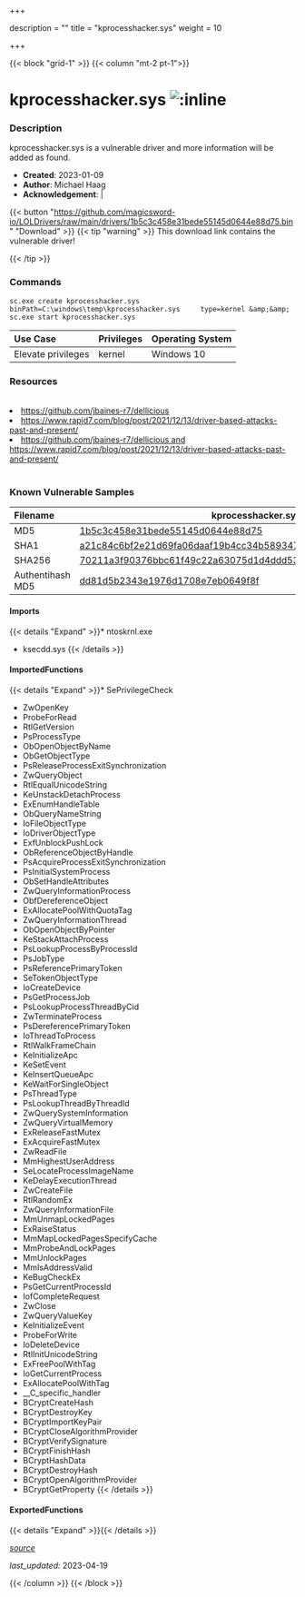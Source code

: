 +++

description = ""
title = "kprocesshacker.sys"
weight = 10

+++


{{< block "grid-1" >}}
{{< column "mt-2 pt-1">}}


# kprocesshacker.sys ![:inline](/images/twitter_verified.png) 


### Description

kprocesshacker.sys is a vulnerable driver and more information will be added as found.

- **Created**: 2023-01-09
- **Author**: Michael Haag
- **Acknowledgement**:  | [](https://twitter.com/)

{{< button "https://github.com/magicsword-io/LOLDrivers/raw/main/drivers/1b5c3c458e31bede55145d0644e88d75.bin" "Download" >}}
{{< tip "warning" >}}
This download link contains the vulnerable driver!

{{< /tip >}}

### Commands

```
sc.exe create kprocesshacker.sys binPath=C:\windows\temp\kprocesshacker.sys     type=kernel &amp;&amp; sc.exe start kprocesshacker.sys
```

| Use Case | Privileges | Operating System | 
|:---- | ---- | ---- |
| Elevate privileges | kernel | Windows 10 |

### Resources
<br>
<li><a href=" https://github.com/jbaines-r7/dellicious"> https://github.com/jbaines-r7/dellicious</a></li>
<li><a href=" https://www.rapid7.com/blog/post/2021/12/13/driver-based-attacks-past-and-present/"> https://www.rapid7.com/blog/post/2021/12/13/driver-based-attacks-past-and-present/</a></li>
<li><a href="https://github.com/jbaines-r7/dellicious and https://www.rapid7.com/blog/post/2021/12/13/driver-based-attacks-past-and-present/">https://github.com/jbaines-r7/dellicious and https://www.rapid7.com/blog/post/2021/12/13/driver-based-attacks-past-and-present/</a></li>
<br>

### Known Vulnerable Samples

| Filename | kprocesshacker.sys |
|:---- | ---- | 
| MD5 | <a href="https://www.virustotal.com/gui/file/1b5c3c458e31bede55145d0644e88d75">1b5c3c458e31bede55145d0644e88d75</a> |
| SHA1 | <a href="https://www.virustotal.com/gui/file/a21c84c6bf2e21d69fa06daaf19b4cc34b589347">a21c84c6bf2e21d69fa06daaf19b4cc34b589347</a> |
| SHA256 | <a href="https://www.virustotal.com/gui/file/70211a3f90376bbc61f49c22a63075d1d4ddd53f0aefa976216c46e6ba39a9f4">70211a3f90376bbc61f49c22a63075d1d4ddd53f0aefa976216c46e6ba39a9f4</a> |
| Authentihash MD5 | <a href="https://www.virustotal.com/gui/search/authentihash%253Add81d5b2343e1976d1708e7eb0649f8f">dd81d5b2343e1976d1708e7eb0649f8f</a> || Authentihash SHA1 | <a href="https://www.virustotal.com/gui/search/authentihash%253Ac2b8c1b34f09a91efe196f646ef7f9a11190fb8e">c2b8c1b34f09a91efe196f646ef7f9a11190fb8e</a> || Authentihash SHA256 | <a href="https://www.virustotal.com/gui/search/authentihash%253A4ee2a56c1592ff0e951b452c0de064eba05b7c98e3add04c8aa3b4a84eb797a5">4ee2a56c1592ff0e951b452c0de064eba05b7c98e3add04c8aa3b4a84eb797a5</a> || Signature | Wen Jia Liu, DigiCert High Assurance Code Signing CA-1, DigiCert   || Company | wj32 || Description | KProcessHacker || Product | KProcessHacker || OriginalFilename | kprocesshacker.sys |
#### Imports
{{< details "Expand" >}}* ntoskrnl.exe
* ksecdd.sys
{{< /details >}}
#### ImportedFunctions
{{< details "Expand" >}}* SePrivilegeCheck
* ZwOpenKey
* ProbeForRead
* RtlGetVersion
* PsProcessType
* ObOpenObjectByName
* ObGetObjectType
* PsReleaseProcessExitSynchronization
* ZwQueryObject
* RtlEqualUnicodeString
* KeUnstackDetachProcess
* ExEnumHandleTable
* ObQueryNameString
* IoFileObjectType
* IoDriverObjectType
* ExfUnblockPushLock
* ObReferenceObjectByHandle
* PsAcquireProcessExitSynchronization
* PsInitialSystemProcess
* ObSetHandleAttributes
* ZwQueryInformationProcess
* ObfDereferenceObject
* ExAllocatePoolWithQuotaTag
* ZwQueryInformationThread
* ObOpenObjectByPointer
* KeStackAttachProcess
* PsLookupProcessByProcessId
* PsJobType
* PsReferencePrimaryToken
* SeTokenObjectType
* IoCreateDevice
* PsGetProcessJob
* PsLookupProcessThreadByCid
* ZwTerminateProcess
* PsDereferencePrimaryToken
* IoThreadToProcess
* RtlWalkFrameChain
* KeInitializeApc
* KeSetEvent
* KeInsertQueueApc
* KeWaitForSingleObject
* PsThreadType
* PsLookupThreadByThreadId
* ZwQuerySystemInformation
* ZwQueryVirtualMemory
* ExReleaseFastMutex
* ExAcquireFastMutex
* ZwReadFile
* MmHighestUserAddress
* SeLocateProcessImageName
* KeDelayExecutionThread
* ZwCreateFile
* RtlRandomEx
* ZwQueryInformationFile
* MmUnmapLockedPages
* ExRaiseStatus
* MmMapLockedPagesSpecifyCache
* MmProbeAndLockPages
* MmUnlockPages
* MmIsAddressValid
* KeBugCheckEx
* PsGetCurrentProcessId
* IofCompleteRequest
* ZwClose
* ZwQueryValueKey
* KeInitializeEvent
* ProbeForWrite
* IoDeleteDevice
* RtlInitUnicodeString
* ExFreePoolWithTag
* IoGetCurrentProcess
* ExAllocatePoolWithTag
* __C_specific_handler
* BCryptCreateHash
* BCryptDestroyKey
* BCryptImportKeyPair
* BCryptCloseAlgorithmProvider
* BCryptVerifySignature
* BCryptFinishHash
* BCryptHashData
* BCryptDestroyHash
* BCryptOpenAlgorithmProvider
* BCryptGetProperty
{{< /details >}}
#### ExportedFunctions
{{< details "Expand" >}}{{< /details >}}



[*source*](https://github.com/magicsword-io/LOLDrivers/tree/main/yaml/kprocesshacker.yaml)

*last_updated:* 2023-04-19








{{< /column >}}
{{< /block >}}
